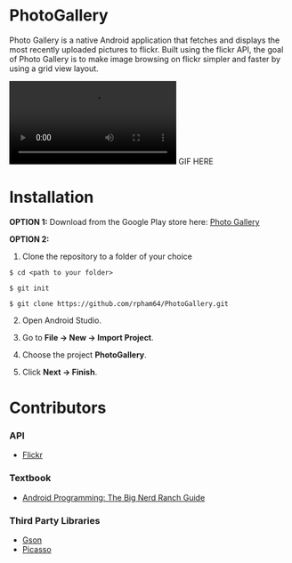 # PhotoGallery

Photo Gallery is a native Android application that fetches and displays the most recently uploaded pictures to flickr. 
Built using the flickr API, the goal of Photo Gallery is to make image browsing on flickr simpler and faster by using a grid view layout.

![Demo](https://i.imgur.com/U7ysqYv.webm)
GIF HERE

# Installation

**OPTION 1:** Download from the Google Play store here: [Photo Gallery](https://play.google.com/store/apps/details?id=com.rpham64.android.photogallery&hl=en)

**OPTION 2:** 

1. Clone the repository to a folder of your choice

  ` $ cd <path to your folder> `
  
  ` $ git init `
  
  ` $ git clone https://github.com/rpham64/PhotoGallery.git `

2. Open Android Studio.

3. Go to **File -> New -> Import Project**.

4. Choose the project **PhotoGallery**.

5. Click **Next -> Finish**.

# Contributors

### API

  * [Flickr](https://www.flickr.com/services/api/)

### Textbook

  * [Android Programming: The Big Nerd Ranch Guide](https://www.bignerdranch.com/we-write/android-programming/)

### Third Party Libraries

  * [Gson](https://github.com/google/gson)
  * [Picasso](https://github.com/square/picasso)

